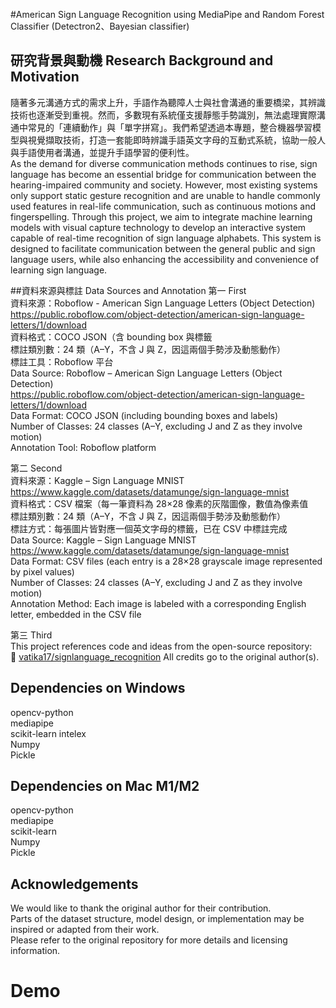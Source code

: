 #American Sign Language Recognition using MediaPipe and Random Forest Classifier (Detectron2、Bayesian classifier)

## 研究背景與動機 Research Background and Motivation
隨著多元溝通方式的需求上升，手語作為聽障人士與社會溝通的重要橋梁，其辨識技術也逐漸受到重視。然而，多數現有系統僅支援靜態手勢識別，無法處理實際溝通中常見的「連續動作」與「單字拼寫」。我們希望透過本專題，整合機器學習模型與視覺擷取技術，打造一套能即時辨識手語英文字母的互動式系統，協助一般人與手語使用者溝通，並提升手語學習的便利性。<br>
As the demand for diverse communication methods continues to rise, sign language has become an essential bridge for communication between the hearing-impaired community and society. However, most existing systems only support static gesture recognition and are unable to handle commonly used features in real-life communication, such as continuous motions and fingerspelling. Through this project, we aim to integrate machine learning models with visual capture technology to develop an interactive system capable of real-time recognition of sign language alphabets. This system is designed to facilitate communication between the general public and sign language users, while also enhancing the accessibility and convenience of learning sign language.<br>

##資料來源與標註 Data Sources and Annotation
第一 First<br>
資料來源：Roboflow - American Sign Language Letters (Object Detection)<br>
https://public.roboflow.com/object-detection/american-sign-language-letters/1/download<br>
資料格式：COCO JSON（含 bounding box 與標籤<br>
標註類別數：24 類（A–Y，不含 J 與 Z，因這兩個手勢涉及動態動作）<br>
標註工具：Roboflow 平台<br>
Data Source: Roboflow – American Sign Language Letters (Object Detection)<br>
https://public.roboflow.com/object-detection/american-sign-language-letters/1/download<br>
Data Format: COCO JSON (including bounding boxes and labels)<br>
Number of Classes: 24 classes (A–Y, excluding J and Z as they involve motion)<br>
Annotation Tool: Roboflow platform<br>

第二 Second<br>
資料來源：Kaggle – Sign Language MNIST<br>
https://www.kaggle.com/datasets/datamunge/sign-language-mnist<br>
資料格式：CSV 檔案（每一筆資料為 28×28 像素的灰階圖像，數值為像素值<br>
標註類別數：24 類（A–Y，不含 J 與 Z，因這兩個手勢涉及動態動作）<br>
標註方式：每張圖片皆對應一個英文字母的標籤，已在 CSV 中標註完成<br>
Data Source: Kaggle – Sign Language MNIST<br>
https://www.kaggle.com/datasets/datamunge/sign-language-mnist<br>
Data Format: CSV files (each entry is a 28×28 grayscale image represented by pixel values)<br>
Number of Classes: 24 classes (A–Y, excluding J and Z as they involve motion)<br>
Annotation Method: Each image is labeled with a corresponding English letter, embedded in the CSV file<br>

第三 Third<br>
This project references code and ideas from the open-source repository:  
🔗 [vatika17/signlanguage_recognition](https://github.com/vatika17/signlanguage_recognition)
All credits go to the original author(s).


## Dependencies on Windows
opencv-python<br>
mediapipe<br>
scikit-learn intelex<br>
Numpy<br>
Pickle<br>
## Dependencies on Mac M1/M2
opencv-python<br>
mediapipe<br>
scikit-learn<br>
Numpy<br>
Pickle<br>



## Acknowledgements<br>
We would like to thank the original author for their contribution.  
Parts of the dataset structure, model design, or implementation may be inspired or adapted from their work.  
Please refer to the original repository for more details and licensing information.
# Demo

